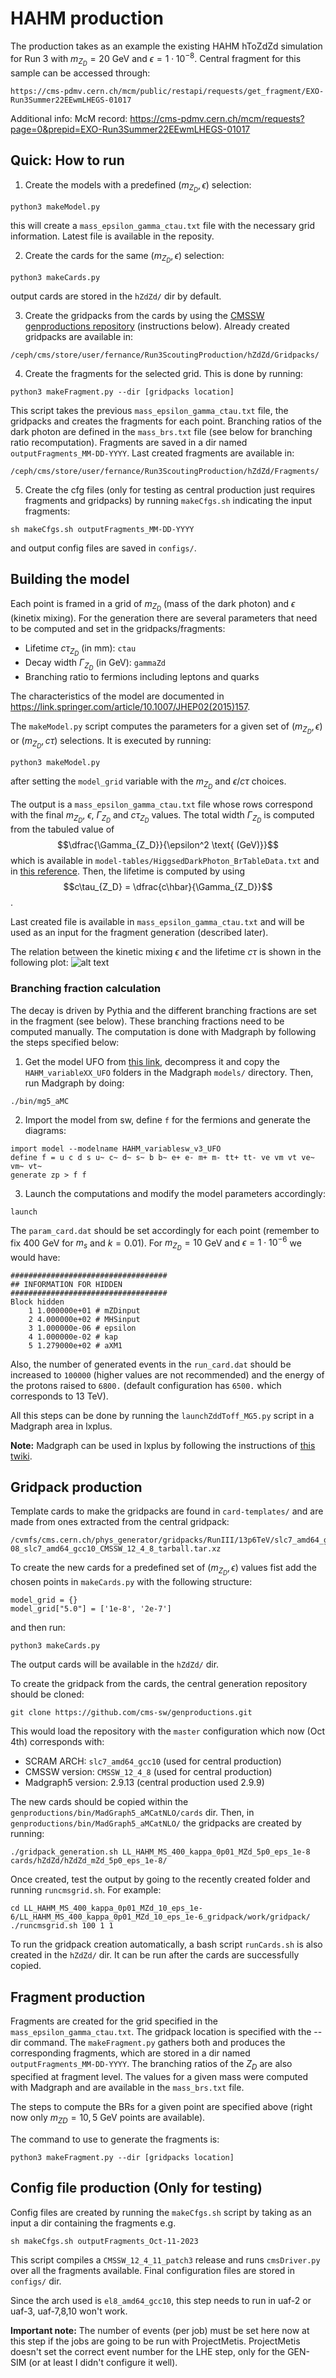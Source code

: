# HAHM production

The production takes as an example the existing HAHM hToZdZd simulation for Run 3 with $m_{Z_D} = 20$ GeV and $\epsilon = 1\cdot 10^{-8}$. Central fragment for this sample can be accessed through:

```
https://cms-pdmv.cern.ch/mcm/public/restapi/requests/get_fragment/EXO-Run3Summer22EEwmLHEGS-01017
```

Additional info:
McM record: https://cms-pdmv.cern.ch/mcm/requests?page=0&prepid=EXO-Run3Summer22EEwmLHEGS-01017

## Quick: How to run

1. Create the models with a predefined $(m_{Z_D}, \epsilon)$ selection:
```
python3 makeModel.py
```
this will create a `mass_epsilon_gamma_ctau.txt` file with the necessary grid information. Latest file is available in the reposity.

2. Create the cards for the same $(m_{Z_D}, \epsilon)$ selection:
```
python3 makeCards.py
```
output cards are stored in the `hZdZd/` dir by default.

3. Create the gridpacks from the cards by using the [CMSSW genproductions repository](https://github.com/cms-sw/genproductions.git) (instructions below). Already created gridpacks are available in:
```
/ceph/cms/store/user/fernance/Run3ScoutingProduction/hZdZd/Gridpacks/
```

4. Create the fragments for the selected grid. This is done by running:
```
python3 makeFragment.py --dir [gridpacks location]
```
This script takes the previous `mass_epsilon_gamma_ctau.txt` file, the gridpacks and creates the fragments for each point. Branching ratios of the dark photon are defined in the `mass_brs.txt` file (see below for branching ratio recomputation). Fragments are saved in a dir named `outputFragments_MM-DD-YYYY`. Last created fragments are available in:
```
/ceph/cms/store/user/fernance/Run3ScoutingProduction/hZdZd/Fragments/
```

5. Create the cfg files (only for testing as central production just requires fragments and gridpacks) by running `makeCfgs.sh` indicating the input fragments:
```
sh makeCfgs.sh outputFragments_MM-DD-YYYY
```
and output config files are saved in `configs/`.

## Building the model

Each point is framed in a grid of $m_{Z_D}$ (mass of the dark photon) and $\epsilon$ (kinetix mixing). For the generation there are several parameters that need to be computed and set in the gridpacks/fragments:
- Lifetime $c\tau_{Z_D}$ (in mm): `ctau`
- Decay width $\Gamma_{Z_D}$ (in GeV): `gammaZd`
- Branching ratio to fermions including leptons and quarks

The characteristics of the model are documented in https://link.springer.com/article/10.1007/JHEP02(2015)157.

The `makeModel.py` script computes the parameters for a given set of $(m_{Z_D}, \epsilon)$ or $(m_{Z_D}, c\tau)$ selections. It is executed by running:
```
python3 makeModel.py
```
after setting the `model_grid` variable with the $m_{Z_D}$ and $\epsilon$/$c\tau$ choices.

The output is a `mass_epsilon_gamma_ctau.txt` file whose rows correspond with the final $m_{Z_D}$, $\epsilon$, $\Gamma_{Z_D}$ and $c\tau_{Z_D}$ values. The total width $\Gamma_{Z_D}$ is computed from the tabuled value of
$$\dfrac{\Gamma_{Z_D}}{\epsilon^2 \text{ (GeV)}}$$
which is available in `model-tables/HiggsedDarkPhoton_BrTableData.txt` and in [this reference](http://exotichiggs.physics.sunysb.edu/web/wopr/wp-content/uploads/2014/12/HiggsedDarkPhoton_BrTableData.txt). Then, the lifetime is computed by using
$$c\tau_{Z_D} = \dfrac{c\hbar}{\Gamma_{Z_D}}$$.

Last created file is available in `mass_epsilon_gamma_ctau.txt` and will be used as an input for the fragment generation (described later).

The relation between the kinetic mixing $\epsilon$ and the lifetime $c\tau$ is shown in the following plot:
![alt text](https://github.com/cmstas/run3_scouting/blob/hZdZdprod/production/hZdZd-production/plots/hZdZd_eps_vs_ctau.png)

### Branching fraction calculation

The decay is driven by Pythia and the different branching fractions are set in the fragment (see below). These branching fractions need to be computed manually. The computation is done with Madgraph by following the steps specified below:

1) Get the model UFO from [this link](https://cms-project-generators.web.cern.ch/cms-project-generators/HAHM_MG5model_v3.tar.gz), decompress it and copy the `HAHM_variableXX_UFO` folders in the Madgraph `models/` directory. Then, run Madgraph by doing:
```
./bin/mg5_aMC
```

2) Import the model from sw, define `f` for the fermions and generate the diagrams:
```
import model --modelname HAHM_variablesw_v3_UFO
define f = u c d s u~ c~ d~ s~ b b~ e+ e- m+ m- tt+ tt- ve vm vt ve~ vm~ vt~
generate zp > f f
```

3) Launch the computations and modify the model parameters accordingly:
```
launch
```
The `param_card.dat` should be set accordingly for each point (remember to fix 400 GeV for $m_{s}$ and $k = 0.01$). For $m_{Z_D} = 10$ GeV and $\epsilon = 1\cdot 10^{-6}$ we would have:
```
###################################
## INFORMATION FOR HIDDEN
###################################
Block hidden
    1 1.000000e+01 # mZDinput
    2 4.000000e+02 # MHSinput
    3 1.000000e-06 # epsilon
    4 1.000000e-02 # kap
    5 1.279000e+02 # aXM1
```
Also, the number of generated events in the `run_card.dat` should be increased to `100000` (higher values are not recommended) and the energy of the protons raised to `6800.` (default configuration has `6500.` which corresponds to 13 TeV).


All this steps can be done by running the `launchZddToff_MG5.py` script in a Madgraph area in lxplus.

**Note:** Madgraph can be used in lxplus by following the instructions of [this twiki](https://twiki.cern.ch/twiki/bin/view/Main/MadgraphOnLxPlus).

## Gridpack production

Template cards to make the gridpacks are found in ```card-templates/``` and are made from ones extracted from the central gridpack:
```
/cvmfs/cms.cern.ch/phys_generator/gridpacks/RunIII/13p6TeV/slc7_amd64_gcc10/madgraph/LL_HAHM_MS_400/LL_HAHM_MS_400_kappa_0p01_MZd_20_eps_1e-08_slc7_amd64_gcc10_CMSSW_12_4_8_tarball.tar.xz
```

To create the new cards for a predefined set of $(m_{Z_D}, \epsilon)$ values fist add the chosen points in ```makeCards.py``` with the following structure:
```
model_grid = {}
model_grid["5.0"] = ['1e-8', '2e-7']
```
and then run:
```
python3 makeCards.py
``` 
The output cards will be available in the ```hZdZd/``` dir.

To create the gridpack from the cards, the central generation repository should be cloned:
```
git clone https://github.com/cms-sw/genproductions.git
```
This would load the repository with the `master` configuration which now (Oct 4th) corresponds with:
- SCRAM ARCH: `slc7_amd64_gcc10` (used for central production)
- CMSSW version: `CMSSW_12_4_8` (used for central production)
- Madgraph5 version: 2.9.13 (central production used 2.9.9)

The new cards should be copied within the ```genproductions/bin/MadGraph5_aMCatNLO/cards``` dir. Then, in ```genproductions/bin/MadGraph5_aMCatNLO/``` the gridpacks are created by running:
```
./gridpack_generation.sh LL_HAHM_MS_400_kappa_0p01_MZd_5p0_eps_1e-8 cards/hZdZd/hZdZd_mZd_5p0_eps_1e-8/
```

Once created, test the output by going to the recently created folder and running ```runcmsgrid.sh```. For example:
```
cd LL_HAHM_MS_400_kappa_0p01_MZd_10_eps_1e-6/LL_HAHM_MS_400_kappa_0p01_MZd_10_eps_1e-6_gridpack/work/gridpack/
./runcmsgrid.sh 100 1 1
```

To run the gridpack creation automatically, a bash script `runCards.sh` is also created in the `hZdZd/` dir. It can be run after the cards are successfully copied.

## Fragment production

Fragments are created for the grid specified in the `mass_epsilon_gamma_ctau.txt`. The gridpack location is specified with the --dir command. The `makeFragment.py` gathers both and produces the corresponding fragments, which are stored in a dir named `outputFragments_MM-DD-YYYY`. The branching ratios of the $Z_{D}$ are also specified at fragment level. The values for a given mass were computed with Madgraph and are available in the `mass_brs.txt` file.

The steps to compute the BRs for a given point are specified above (right now only $m_{ZD} = 10, 5$ GeV points are available). 

The command to use to generate the fragments is:
```
python3 makeFragment.py --dir [gridpacks location]
```

## Config file production (Only for testing)

Config files are created by running the `makeCfgs.sh` script by taking as an input a dir containing the fragments e.g.
```
sh makeCfgs.sh outputFragments_Oct-11-2023
```
This script compiles a `CMSSW_12_4_11_patch3` release and runs `cmsDriver.py` over all the fragments available. Final configuration files are stored in `configs/` dir.

Since the arch used is `el8_amd64_gcc10`, this step needs to run in uaf-2 or uaf-3, uaf-7,8,10 won't work.

**Important note:** The number of events (per job) must be set here now at this step if the jobs are going to be run with ProjectMetis. ProjectMetis doesn't set the correct event number for the LHE step, only for the GEN-SIM (or at least I didn't configure it well). 

